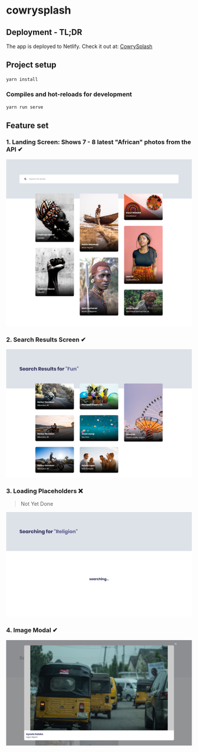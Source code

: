 # cowrysplash

## Deployment - TL;DR

The app is deployed to Netlify. Check it out at: [CowrySplash](https://cowrysplash-adebiyi-adedotun.netlify.com/)

## Project setup

```
yarn install
```

### Compiles and hot-reloads for development

```
yarn run serve
```

## Feature set

### 1. Landing Screen: Shows 7 - 8 latest "African" photos from the API ✔

![Feature Set 1 - show 7 - 8 latest photos](src/assets/images/fs1.jpg)

### 2. Search Results Screen ✔

![Feature Set 2 - show search results](src/assets/images/fs2.jpg)

### 3. Loading Placeholders ❌

> Not Yet Done

![Feature Set 3 - show Loading Placeholders - Skeleton screen](src/assets/images/fs3.jpg)

### 4. Image Modal ✔

![Feature Set 4 - show image modal](src/assets/images/fs4.jpg)
